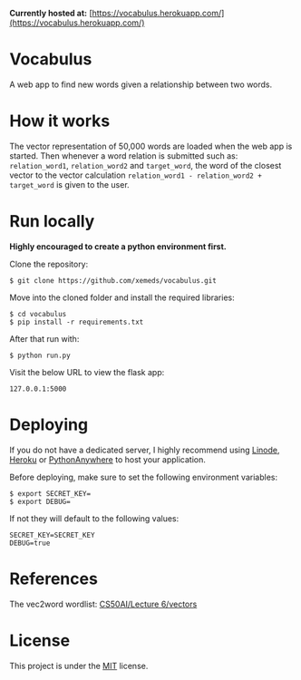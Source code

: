**Currently hosted at:** [https://vocabulus.herokuapp.com/](https://vocabulus.herokuapp.com/)

# Vocabulus

A web app to find new words given a relationship between two words.

# How it works

The vector representation of 50,000 words are loaded when the web app is started. Then whenever a word relation is submitted such as: `relation_word1`, `relation_word2` and `target_word`, the word of the closest vector to the vector calculation `relation_word1 - relation_word2 + target_word` is given to the user.

# Run locally

**Highly encouraged to create a python environment first.**

Clone the repository:

	$ git clone https://github.com/xemeds/vocabulus.git

Move into the cloned folder and install the required libraries:

	$ cd vocabulus
	$ pip install -r requirements.txt

After that run with:

	$ python run.py

Visit the below URL to view the flask app:

	127.0.0.1:5000

# Deploying

If you do not have a dedicated server, I highly recommend using [Linode](https://www.linode.com/), [Heroku](https://www.heroku.com/) or [PythonAnywhere](https://www.pythonanywhere.com/) to host your application.

Before deploying, make sure to set the following environment variables:

	$ export SECRET_KEY=
	$ export DEBUG=

If not they will default to the following values:

	SECRET_KEY=SECRET_KEY
	DEBUG=true

# References

The vec2word wordlist: [CS50AI/Lecture 6/vectors](https://cdn.cs50.net/ai/2020/spring/lectures/6/src6/vectors/words.txt)

# License

This project is under the [MIT](https://github.com/xemeds/vocabulus/blob/master/LICENSE) license.
